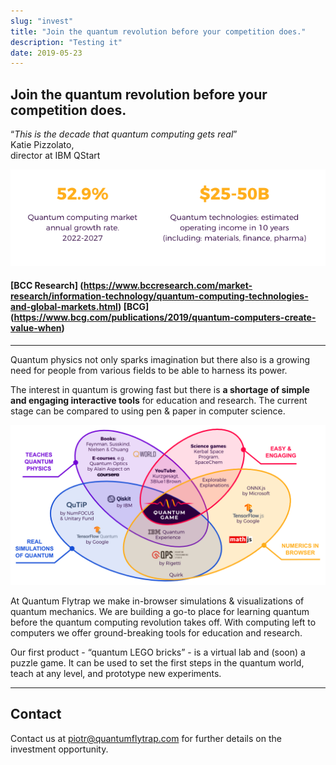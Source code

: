 ```yaml
---
slug: "invest"
title: "Join the quantum revolution before your competition does."
description: "Testing it"
date: 2019-05-23
---
```

## Join the quantum revolution before your competition does.

“*This is the decade that quantum computing gets real*”  
Katie Pizzolato,  
director at IBM QStart

<!-- TODO This image should be text -->
![quantum](./q-numbers.png)
#### [BCC Research] (https://www.bccresearch.com/market-research/information-technology/quantum-computing-technologies-and-global-markets.html) [BCG] (https://www.bcg.com/publications/2019/quantum-computers-create-value-when)

<!-- ## 52.9%
Quantum computing market 
annual growth rate, 2022-2027  
[BCC Research] (https://www.bccresearch.com/market-research/information-technology/quantum-computing-technologies-and-global-markets.html)

## $25-50B
Quantum technologies: estimated operating income in 10 years (including: materials, finance, pharm)  
[BCG] (https://www.bcg.com/publications/2019/quantum-computers-create-value-when) -->

---
Quantum physics not only sparks imagination but there also is a growing need for people from various fields to be able to harness its power. 

The interest in quantum is growing fast but there is **a shortage of simple and engaging interactive tools** for education and research. 
The current stage can be compared to using pen & paper in computer science.

![quantum ecosystem](./quantum-ecosystem.png)

At Quantum Flytrap we make in-browser simulations & visualizations of quantum mechanics. We are building a go-to place for learning quantum before the quantum computing revolution takes off. With computing left to computers we offer ground-breaking tools for education and research. 

Our first product - “quantum LEGO bricks” - is a virtual lab and (soon) a puzzle game. It can be used to set the first steps in the quantum world, teach at any level, and prototype new experiments.

---

## Contact

Contact us at <piotr@quantumflytrap.com> for further details on the investment opportunity.
